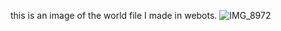 this is an image of the world file I made in webots.
![IMG_8972](https://github.com/AaronBoutt/f23_turtlebot/assets/117417621/40354526-edd8-404f-9ac9-8d8cbd2a9722)
